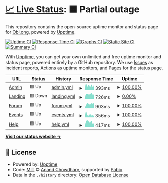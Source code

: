 # [📈 Live Status](https://status.oblong.dev): <!--live status--> **🟧 Partial outage**

This repository contains the open-source uptime monitor and status page for [Obl.ong](https://obl.ong), powered by [Upptime](https://github.com/upptime/upptime).

[![Uptime CI](https://github.com/obl-ong/status-2/workflows/Uptime%20CI/badge.svg)](https://github.com/obl-ong/status-2/actions?query=workflow%3A%22Uptime+CI%22)
[![Response Time CI](https://github.com/obl-ong/status-2/workflows/Response%20Time%20CI/badge.svg)](https://github.com/obl-ong/status-2/actions?query=workflow%3A%22Response+Time+CI%22)
[![Graphs CI](https://github.com/obl-ong/status-2/workflows/Graphs%20CI/badge.svg)](https://github.com/obl-ong/status-2/actions?query=workflow%3A%22Graphs+CI%22)
[![Static Site CI](https://github.com/obl-ong/status-2/workflows/Static%20Site%20CI/badge.svg)](https://github.com/obl-ong/status-2/actions?query=workflow%3A%22Static+Site+CI%22)
[![Summary CI](https://github.com/obl-ong/status-2/workflows/Summary%20CI/badge.svg)](https://github.com/obl-ong/status-2/actions?query=workflow%3A%22Summary+CI%22)

With [Upptime](https://upptime.js.org), you can get your own unlimited and free uptime monitor and status page, powered entirely by a GitHub repository. We use [Issues](https://github.com/obl-ong/status-2/issues) as incident reports, [Actions](https://github.com/obl-ong/status-2/actions) as uptime monitors, and [Pages](https://status.oblong.dev) for the status page.

<!--start: status pages-->
<!-- This summary is generated by Upptime (https://github.com/upptime/upptime) -->
<!-- Do not edit this manually, your changes will be overwritten -->
<!-- prettier-ignore -->
| URL | Status | History | Response Time | Uptime |
| --- | ------ | ------- | ------------- | ------ |
| <img alt="" src="https://icons.duckduckgo.com/ip3/admin.obl.ong.ico" height="13"> [Admin](https://admin.obl.ong/up) | 🟩 Up | [admin.yml](https://github.com/obl-ong/status-2/commits/HEAD/history/admin.yml) | <details><summary><img alt="Response time graph" src="./graphs/admin/response-time-week.png" height="20"> 393ms</summary><br><a href="https://status.oblong.dev/history/admin"><img alt="Response time 822" src="https://img.shields.io/endpoint?url=https%3A%2F%2Fraw.githubusercontent.com%2Fobl-ong%2Fstatus-2%2FHEAD%2Fapi%2Fadmin%2Fresponse-time.json"></a><br><a href="https://status.oblong.dev/history/admin"><img alt="24-hour response time 515" src="https://img.shields.io/endpoint?url=https%3A%2F%2Fraw.githubusercontent.com%2Fobl-ong%2Fstatus-2%2FHEAD%2Fapi%2Fadmin%2Fresponse-time-day.json"></a><br><a href="https://status.oblong.dev/history/admin"><img alt="7-day response time 393" src="https://img.shields.io/endpoint?url=https%3A%2F%2Fraw.githubusercontent.com%2Fobl-ong%2Fstatus-2%2FHEAD%2Fapi%2Fadmin%2Fresponse-time-week.json"></a><br><a href="https://status.oblong.dev/history/admin"><img alt="30-day response time 483" src="https://img.shields.io/endpoint?url=https%3A%2F%2Fraw.githubusercontent.com%2Fobl-ong%2Fstatus-2%2FHEAD%2Fapi%2Fadmin%2Fresponse-time-month.json"></a><br><a href="https://status.oblong.dev/history/admin"><img alt="1-year response time 548" src="https://img.shields.io/endpoint?url=https%3A%2F%2Fraw.githubusercontent.com%2Fobl-ong%2Fstatus-2%2FHEAD%2Fapi%2Fadmin%2Fresponse-time-year.json"></a></details> | <details><summary><a href="https://status.oblong.dev/history/admin">100.00%</a></summary><a href="https://status.oblong.dev/history/admin"><img alt="All-time uptime 97.71%" src="https://img.shields.io/endpoint?url=https%3A%2F%2Fraw.githubusercontent.com%2Fobl-ong%2Fstatus-2%2FHEAD%2Fapi%2Fadmin%2Fuptime.json"></a><br><a href="https://status.oblong.dev/history/admin"><img alt="24-hour uptime 100.00%" src="https://img.shields.io/endpoint?url=https%3A%2F%2Fraw.githubusercontent.com%2Fobl-ong%2Fstatus-2%2FHEAD%2Fapi%2Fadmin%2Fuptime-day.json"></a><br><a href="https://status.oblong.dev/history/admin"><img alt="7-day uptime 100.00%" src="https://img.shields.io/endpoint?url=https%3A%2F%2Fraw.githubusercontent.com%2Fobl-ong%2Fstatus-2%2FHEAD%2Fapi%2Fadmin%2Fuptime-week.json"></a><br><a href="https://status.oblong.dev/history/admin"><img alt="30-day uptime 100.00%" src="https://img.shields.io/endpoint?url=https%3A%2F%2Fraw.githubusercontent.com%2Fobl-ong%2Fstatus-2%2FHEAD%2Fapi%2Fadmin%2Fuptime-month.json"></a><br><a href="https://status.oblong.dev/history/admin"><img alt="1-year uptime 98.52%" src="https://img.shields.io/endpoint?url=https%3A%2F%2Fraw.githubusercontent.com%2Fobl-ong%2Fstatus-2%2FHEAD%2Fapi%2Fadmin%2Fuptime-year.json"></a></details>
| <img alt="" src="https://icons.duckduckgo.com/ip3/obl.ong.ico" height="13"> [Landing](https://obl.ong) | 🟥 Down | [landing.yml](https://github.com/obl-ong/status-2/commits/HEAD/history/landing.yml) | <details><summary><img alt="Response time graph" src="./graphs/landing/response-time-week.png" height="20"> 726ms</summary><br><a href="https://status.oblong.dev/history/landing"><img alt="Response time 862" src="https://img.shields.io/endpoint?url=https%3A%2F%2Fraw.githubusercontent.com%2Fobl-ong%2Fstatus-2%2FHEAD%2Fapi%2Flanding%2Fresponse-time.json"></a><br><a href="https://status.oblong.dev/history/landing"><img alt="24-hour response time 582" src="https://img.shields.io/endpoint?url=https%3A%2F%2Fraw.githubusercontent.com%2Fobl-ong%2Fstatus-2%2FHEAD%2Fapi%2Flanding%2Fresponse-time-day.json"></a><br><a href="https://status.oblong.dev/history/landing"><img alt="7-day response time 726" src="https://img.shields.io/endpoint?url=https%3A%2F%2Fraw.githubusercontent.com%2Fobl-ong%2Fstatus-2%2FHEAD%2Fapi%2Flanding%2Fresponse-time-week.json"></a><br><a href="https://status.oblong.dev/history/landing"><img alt="30-day response time 826" src="https://img.shields.io/endpoint?url=https%3A%2F%2Fraw.githubusercontent.com%2Fobl-ong%2Fstatus-2%2FHEAD%2Fapi%2Flanding%2Fresponse-time-month.json"></a><br><a href="https://status.oblong.dev/history/landing"><img alt="1-year response time 874" src="https://img.shields.io/endpoint?url=https%3A%2F%2Fraw.githubusercontent.com%2Fobl-ong%2Fstatus-2%2FHEAD%2Fapi%2Flanding%2Fresponse-time-year.json"></a></details> | <details><summary><a href="https://status.oblong.dev/history/landing">0.00%</a></summary><a href="https://status.oblong.dev/history/landing"><img alt="All-time uptime 66.26%" src="https://img.shields.io/endpoint?url=https%3A%2F%2Fraw.githubusercontent.com%2Fobl-ong%2Fstatus-2%2FHEAD%2Fapi%2Flanding%2Fuptime.json"></a><br><a href="https://status.oblong.dev/history/landing"><img alt="24-hour uptime 0.00%" src="https://img.shields.io/endpoint?url=https%3A%2F%2Fraw.githubusercontent.com%2Fobl-ong%2Fstatus-2%2FHEAD%2Fapi%2Flanding%2Fuptime-day.json"></a><br><a href="https://status.oblong.dev/history/landing"><img alt="7-day uptime 0.00%" src="https://img.shields.io/endpoint?url=https%3A%2F%2Fraw.githubusercontent.com%2Fobl-ong%2Fstatus-2%2FHEAD%2Fapi%2Flanding%2Fuptime-week.json"></a><br><a href="https://status.oblong.dev/history/landing"><img alt="30-day uptime 1.38%" src="https://img.shields.io/endpoint?url=https%3A%2F%2Fraw.githubusercontent.com%2Fobl-ong%2Fstatus-2%2FHEAD%2Fapi%2Flanding%2Fuptime-month.json"></a><br><a href="https://status.oblong.dev/history/landing"><img alt="1-year uptime 55.79%" src="https://img.shields.io/endpoint?url=https%3A%2F%2Fraw.githubusercontent.com%2Fobl-ong%2Fstatus-2%2FHEAD%2Fapi%2Flanding%2Fuptime-year.json"></a></details>
| <img alt="" src="https://icons.duckduckgo.com/ip3/forum.obl.ong.ico" height="13"> [Forum](https://forum.obl.ong) | 🟩 Up | [forum.yml](https://github.com/obl-ong/status-2/commits/HEAD/history/forum.yml) | <details><summary><img alt="Response time graph" src="./graphs/forum/response-time-week.png" height="20"> 903ms</summary><br><a href="https://status.oblong.dev/history/forum"><img alt="Response time 1696" src="https://img.shields.io/endpoint?url=https%3A%2F%2Fraw.githubusercontent.com%2Fobl-ong%2Fstatus-2%2FHEAD%2Fapi%2Fforum%2Fresponse-time.json"></a><br><a href="https://status.oblong.dev/history/forum"><img alt="24-hour response time 975" src="https://img.shields.io/endpoint?url=https%3A%2F%2Fraw.githubusercontent.com%2Fobl-ong%2Fstatus-2%2FHEAD%2Fapi%2Fforum%2Fresponse-time-day.json"></a><br><a href="https://status.oblong.dev/history/forum"><img alt="7-day response time 903" src="https://img.shields.io/endpoint?url=https%3A%2F%2Fraw.githubusercontent.com%2Fobl-ong%2Fstatus-2%2FHEAD%2Fapi%2Fforum%2Fresponse-time-week.json"></a><br><a href="https://status.oblong.dev/history/forum"><img alt="30-day response time 906" src="https://img.shields.io/endpoint?url=https%3A%2F%2Fraw.githubusercontent.com%2Fobl-ong%2Fstatus-2%2FHEAD%2Fapi%2Fforum%2Fresponse-time-month.json"></a><br><a href="https://status.oblong.dev/history/forum"><img alt="1-year response time 1000" src="https://img.shields.io/endpoint?url=https%3A%2F%2Fraw.githubusercontent.com%2Fobl-ong%2Fstatus-2%2FHEAD%2Fapi%2Fforum%2Fresponse-time-year.json"></a></details> | <details><summary><a href="https://status.oblong.dev/history/forum">100.00%</a></summary><a href="https://status.oblong.dev/history/forum"><img alt="All-time uptime 97.37%" src="https://img.shields.io/endpoint?url=https%3A%2F%2Fraw.githubusercontent.com%2Fobl-ong%2Fstatus-2%2FHEAD%2Fapi%2Fforum%2Fuptime.json"></a><br><a href="https://status.oblong.dev/history/forum"><img alt="24-hour uptime 100.00%" src="https://img.shields.io/endpoint?url=https%3A%2F%2Fraw.githubusercontent.com%2Fobl-ong%2Fstatus-2%2FHEAD%2Fapi%2Fforum%2Fuptime-day.json"></a><br><a href="https://status.oblong.dev/history/forum"><img alt="7-day uptime 100.00%" src="https://img.shields.io/endpoint?url=https%3A%2F%2Fraw.githubusercontent.com%2Fobl-ong%2Fstatus-2%2FHEAD%2Fapi%2Fforum%2Fuptime-week.json"></a><br><a href="https://status.oblong.dev/history/forum"><img alt="30-day uptime 100.00%" src="https://img.shields.io/endpoint?url=https%3A%2F%2Fraw.githubusercontent.com%2Fobl-ong%2Fstatus-2%2FHEAD%2Fapi%2Fforum%2Fuptime-month.json"></a><br><a href="https://status.oblong.dev/history/forum"><img alt="1-year uptime 98.52%" src="https://img.shields.io/endpoint?url=https%3A%2F%2Fraw.githubusercontent.com%2Fobl-ong%2Fstatus-2%2FHEAD%2Fapi%2Fforum%2Fuptime-year.json"></a></details>
| <img alt="" src="https://icons.duckduckgo.com/ip3/events.obl.ong.ico" height="13"> [Events](https://events.obl.ong) | 🟩 Up | [events.yml](https://github.com/obl-ong/status-2/commits/HEAD/history/events.yml) | <details><summary><img alt="Response time graph" src="./graphs/events/response-time-week.png" height="20"> 356ms</summary><br><a href="https://status.oblong.dev/history/events"><img alt="Response time 413" src="https://img.shields.io/endpoint?url=https%3A%2F%2Fraw.githubusercontent.com%2Fobl-ong%2Fstatus-2%2FHEAD%2Fapi%2Fevents%2Fresponse-time.json"></a><br><a href="https://status.oblong.dev/history/events"><img alt="24-hour response time 312" src="https://img.shields.io/endpoint?url=https%3A%2F%2Fraw.githubusercontent.com%2Fobl-ong%2Fstatus-2%2FHEAD%2Fapi%2Fevents%2Fresponse-time-day.json"></a><br><a href="https://status.oblong.dev/history/events"><img alt="7-day response time 356" src="https://img.shields.io/endpoint?url=https%3A%2F%2Fraw.githubusercontent.com%2Fobl-ong%2Fstatus-2%2FHEAD%2Fapi%2Fevents%2Fresponse-time-week.json"></a><br><a href="https://status.oblong.dev/history/events"><img alt="30-day response time 373" src="https://img.shields.io/endpoint?url=https%3A%2F%2Fraw.githubusercontent.com%2Fobl-ong%2Fstatus-2%2FHEAD%2Fapi%2Fevents%2Fresponse-time-month.json"></a><br><a href="https://status.oblong.dev/history/events"><img alt="1-year response time 416" src="https://img.shields.io/endpoint?url=https%3A%2F%2Fraw.githubusercontent.com%2Fobl-ong%2Fstatus-2%2FHEAD%2Fapi%2Fevents%2Fresponse-time-year.json"></a></details> | <details><summary><a href="https://status.oblong.dev/history/events">100.00%</a></summary><a href="https://status.oblong.dev/history/events"><img alt="All-time uptime 64.58%" src="https://img.shields.io/endpoint?url=https%3A%2F%2Fraw.githubusercontent.com%2Fobl-ong%2Fstatus-2%2FHEAD%2Fapi%2Fevents%2Fuptime.json"></a><br><a href="https://status.oblong.dev/history/events"><img alt="24-hour uptime 100.00%" src="https://img.shields.io/endpoint?url=https%3A%2F%2Fraw.githubusercontent.com%2Fobl-ong%2Fstatus-2%2FHEAD%2Fapi%2Fevents%2Fuptime-day.json"></a><br><a href="https://status.oblong.dev/history/events"><img alt="7-day uptime 100.00%" src="https://img.shields.io/endpoint?url=https%3A%2F%2Fraw.githubusercontent.com%2Fobl-ong%2Fstatus-2%2FHEAD%2Fapi%2Fevents%2Fuptime-week.json"></a><br><a href="https://status.oblong.dev/history/events"><img alt="30-day uptime 100.00%" src="https://img.shields.io/endpoint?url=https%3A%2F%2Fraw.githubusercontent.com%2Fobl-ong%2Fstatus-2%2FHEAD%2Fapi%2Fevents%2Fuptime-month.json"></a><br><a href="https://status.oblong.dev/history/events"><img alt="1-year uptime 53.58%" src="https://img.shields.io/endpoint?url=https%3A%2F%2Fraw.githubusercontent.com%2Fobl-ong%2Fstatus-2%2FHEAD%2Fapi%2Fevents%2Fuptime-year.json"></a></details>
| <img alt="" src="https://icons.duckduckgo.com/ip3/help.obl.ong.ico" height="13"> [Help](https://help.obl.ong) | 🟩 Up | [help.yml](https://github.com/obl-ong/status-2/commits/HEAD/history/help.yml) | <details><summary><img alt="Response time graph" src="./graphs/help/response-time-week.png" height="20"> 417ms</summary><br><a href="https://status.oblong.dev/history/help"><img alt="Response time 458" src="https://img.shields.io/endpoint?url=https%3A%2F%2Fraw.githubusercontent.com%2Fobl-ong%2Fstatus-2%2FHEAD%2Fapi%2Fhelp%2Fresponse-time.json"></a><br><a href="https://status.oblong.dev/history/help"><img alt="24-hour response time 314" src="https://img.shields.io/endpoint?url=https%3A%2F%2Fraw.githubusercontent.com%2Fobl-ong%2Fstatus-2%2FHEAD%2Fapi%2Fhelp%2Fresponse-time-day.json"></a><br><a href="https://status.oblong.dev/history/help"><img alt="7-day response time 417" src="https://img.shields.io/endpoint?url=https%3A%2F%2Fraw.githubusercontent.com%2Fobl-ong%2Fstatus-2%2FHEAD%2Fapi%2Fhelp%2Fresponse-time-week.json"></a><br><a href="https://status.oblong.dev/history/help"><img alt="30-day response time 450" src="https://img.shields.io/endpoint?url=https%3A%2F%2Fraw.githubusercontent.com%2Fobl-ong%2Fstatus-2%2FHEAD%2Fapi%2Fhelp%2Fresponse-time-month.json"></a><br><a href="https://status.oblong.dev/history/help"><img alt="1-year response time 456" src="https://img.shields.io/endpoint?url=https%3A%2F%2Fraw.githubusercontent.com%2Fobl-ong%2Fstatus-2%2FHEAD%2Fapi%2Fhelp%2Fresponse-time-year.json"></a></details> | <details><summary><a href="https://status.oblong.dev/history/help">100.00%</a></summary><a href="https://status.oblong.dev/history/help"><img alt="All-time uptime 98.91%" src="https://img.shields.io/endpoint?url=https%3A%2F%2Fraw.githubusercontent.com%2Fobl-ong%2Fstatus-2%2FHEAD%2Fapi%2Fhelp%2Fuptime.json"></a><br><a href="https://status.oblong.dev/history/help"><img alt="24-hour uptime 100.00%" src="https://img.shields.io/endpoint?url=https%3A%2F%2Fraw.githubusercontent.com%2Fobl-ong%2Fstatus-2%2FHEAD%2Fapi%2Fhelp%2Fuptime-day.json"></a><br><a href="https://status.oblong.dev/history/help"><img alt="7-day uptime 100.00%" src="https://img.shields.io/endpoint?url=https%3A%2F%2Fraw.githubusercontent.com%2Fobl-ong%2Fstatus-2%2FHEAD%2Fapi%2Fhelp%2Fuptime-week.json"></a><br><a href="https://status.oblong.dev/history/help"><img alt="30-day uptime 100.00%" src="https://img.shields.io/endpoint?url=https%3A%2F%2Fraw.githubusercontent.com%2Fobl-ong%2Fstatus-2%2FHEAD%2Fapi%2Fhelp%2Fuptime-month.json"></a><br><a href="https://status.oblong.dev/history/help"><img alt="1-year uptime 98.59%" src="https://img.shields.io/endpoint?url=https%3A%2F%2Fraw.githubusercontent.com%2Fobl-ong%2Fstatus-2%2FHEAD%2Fapi%2Fhelp%2Fuptime-year.json"></a></details>

<!--end: status pages-->

[**Visit our status website →**](https://status.oblong.dev)

## 📄 License

- Powered by: [Upptime](https://github.com/upptime/upptime)
- Code: [MIT](./LICENSE) © [Anand Chowdhary](https://anandchowdhary.com), supported by [Pabio](https://pabio.com)
- Data in the `./history` directory: [Open Database License](https://opendatacommons.org/licenses/odbl/1-0/)
